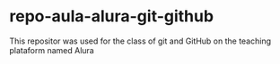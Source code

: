 # repo-aula-alura-git-github
This repositor was used for the class of git and GitHub on the teaching plataform named Alura
